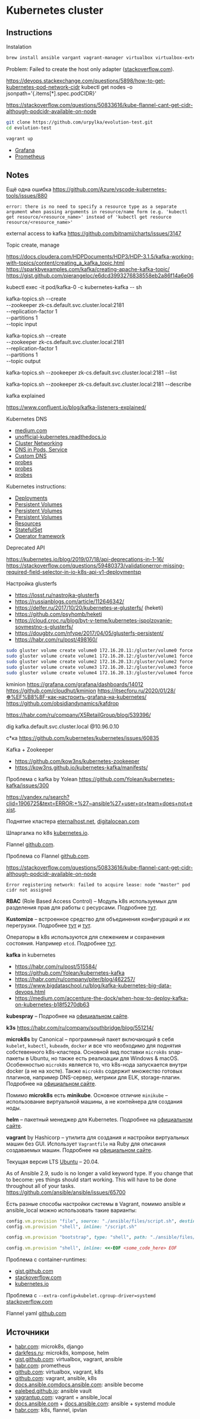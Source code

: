 # Kubernetes cluster

## Instructions

Instalation

```bash
brew install ansible vargant vagrant-manager virtualbox virtualbox-extension-pack
```

Problem: Failed to create the host only adapter ([stackoverflow.com](https://stackoverflow.com/questions/21069908/vboxmanage-error-failed-to-create-the-host-only-adapter)).

https://devops.stackexchange.com/questions/5898/how-to-get-kubernetes-pod-network-cidr
kubectl get nodes -o jsonpath='{.items[*].spec.podCIDR}'

https://stackoverflow.com/questions/50833616/kube-flannel-cant-get-cidr-although-podcidr-available-on-node

```bash
git clone https://github.com/urpylka/evolution-test.git
cd evolution-test

vagrant up
```

* [Grafana](http://172.16.20.11:32000)
* [Prometheus](http://172.16.20.11:32090)

## Notes

Ещё одна ошибка https://github.com/Azure/vscode-kubernetes-tools/issues/880

```log
error: there is no need to specify a resource type as a separate argument when passing arguments in resource/name form (e.g. 'kubectl get resource/<resource_name>' instead of 'kubectl get resource resource/<resource_name>'
```

external access to kafka
https://github.com/bitnami/charts/issues/3147


Topic create, manage

https://docs.cloudera.com/HDPDocuments/HDP3/HDP-3.1.5/kafka-working-with-topics/content/creating_a_kafka_topic.html
https://sparkbyexamples.com/kafka/creating-apache-kafka-topic/
https://gist.github.com/pierangeloc/e6dcd3993276838558eb2a86f14a6e06

kubectl exec -it pod/kafka-0 -c kubernetes-kafka -- sh

kafka-topics.sh --create \
    --zookeeper zk-cs.default.svc.cluster.local:2181 \
    --replication-factor 1 \
    --partitions 1 \
    --topic input

kafka-topics.sh --create \
    --zookeeper zk-cs.default.svc.cluster.local:2181 \
    --replication-factor 1 \
    --partitions 1 \
    --topic output

kafka-topics.sh --zookeeper zk-cs.default.svc.cluster.local:2181 --list

kafka-topics.sh --zookeeper zk-cs.default.svc.cluster.local:2181 --describe

kafka explained

https://www.confluent.io/blog/kafka-listeners-explained/

Kubernetes DNS

* [medium.com](https://medium.com/kubernetes-tutorials/kubernetes-dns-for-services-and-pods-664804211501)
* [unofficial-kubernetes.readthedocs.io](https://unofficial-kubernetes.readthedocs.io/en/latest/concepts/services-networking/dns-pod-service/)
* [Cluster Networking](https://kubernetes.io/docs/concepts/cluster-administration/networking/)
* [DNS in Pods, Service](https://kubernetes.io/docs/concepts/services-networking/dns-pod-service/)
* [Custom DNS](https://kubernetes.io/docs/tasks/administer-cluster/dns-custom-nameservers/)
* [probes](https://kubernetes.io/docs/tasks/configure-pod-container/configure-liveness-readiness-startup-probes/)
* [probes](https://kubernetes.io/ru/docs/tasks/configure-pod-container/configure-liveness-readiness-startup-probes/)
* [probes](https://habr.com/ru/company/flant/blog/470958/)

Kubernetes instructions:

* [Deployments](https://kubernetes.io/docs/concepts/workloads/controllers/deployment/)
* [Persistent Volumes](https://rtfm.co.ua/kubernetes-persistentvolume-i-persistentvolumeclaim-obzor-i-primery/)
* [Persistent Volumes](https://kubernetes.io/docs/concepts/storage/persistent-volumes/)
* [Persistent Volumes](https://serveradmin.ru/hranilishha-dannyh-persistent-volumes-v-kubernetes/)
* [Resources](https://ealebed.github.io/posts/2019/ресурсы-в-kubernetes-часть-1-memory/)
* [StatefulSet](https://kubernetes.io/docs/tutorials/stateful-application/basic-stateful-set/)
* [Operator framework](https://m.habr.com/ru/company/lamoda/blog/446648/)

Deprecated API

https://kubernetes.io/blog/2019/07/18/api-deprecations-in-1-16/
https://stackoverflow.com/questions/59480373/validationerror-missing-required-field-selector-in-io-k8s-api-v1-deploymentsp

Настройка glusterfs

* https://losst.ru/nastrojka-glusterfs
* https://russianblogs.com/article/112646342/
* https://delfer.ru/2017/10/20/kubernetes-и-glusterfs/ (heketi)
* https://github.com/psyhomb/heketi
* https://cloud.croc.ru/blog/byt-v-teme/kubernetes-ispolzovanie-sovmestno-s-glusterfs/
* https://dougbtv.com/nfvpe/2017/04/05/glusterfs-persistent/
* https://habr.com/ru/post/498160/

```bash
sudo gluster volume create volume0 172.16.20.11:/gluster/volume0 force
sudo gluster volume create volume1 172.16.20.12:/gluster/volume1 force
sudo gluster volume create volume2 172.16.20.13:/gluster/volume2 force
sudo gluster volume create volume3 172.16.20.12:/gluster/volume3 force
sudo gluster volume create volume4 172.16.20.13:/gluster/volume4 force
```

kminion
https://grafana.com/grafana/dashboards/14012
https://github.com/cloudhut/kminion
https://itsecforu.ru/2020/01/28/☸%EF%B8%8F-как-настроить-grafana-на-kubernetes/
https://github.com/obsidiandynamics/kafdrop


https://habr.com/ru/company/X5RetailGroup/blog/539396/

dig kafka.default.svc.cluster.local @10.96.0.10

c*ка
https://github.com/kubernetes/kubernetes/issues/60835

Kafka + Zookeeper

* https://github.com/kow3ns/kubernetes-zookeeper
* https://kow3ns.github.io/kubernetes-kafka/manifests/

Проблема с kafka by Yolean https://github.com/Yolean/kubernetes-kafka/issues/300

https://yandex.ru/search?clid=1906725&text=ERROR:+%27~ansible%27+user+or+team+does+not+exist.

Поднятие кластера [eternalhost.net](https://eternalhost.net/blog/razrabotka/kubernetes-chto-eto), [digitalocean.com](https://www.digitalocean.com/community/tutorials/how-to-create-a-kubernetes-cluster-using-kubeadm-on-ubuntu-18-04-ru)

Шпаргалка по k8s [kubernetes.io](https://kubernetes.io/ru/docs/reference/kubectl/cheatsheet/).

Flannel [github.com](https://github.com/flannel-io/flannel).

Проблема со Flannel [github.com](https://github.com/flannel-io/flannel/issues/671).

https://stackoverflow.com/questions/50833616/kube-flannel-cant-get-cidr-although-podcidr-available-on-node

```log
Error registering network: failed to acquire lease: node "master" pod cidr not assigned
```

**RBAC** (Role Based Access Control) – Модуль k8s используемых для разделения прав для работы с ресурсами. Подробнее [тут](https://habr.com/ru/company/flant/blog/422801/).

**Kustomize** – встроенное средство для объединения конфигураций и их перегрузки. Подробнее [тут](https://habr.com/ru/company/flant/blog/469179/) и [тут](https://kustomize.io).

Операторы в k8s используются для слежением и сохранения состояния. Например `etcd`. Подробнее [тут](https://habr.com/ru/company/flant/blog/326414/).

**kafka** in kubernetes

* https://habr.com/ru/post/515584/
* https://github.com/Yolean/kubernetes-kafka
* https://habr.com/ru/company/piter/blog/462257/
* https://www.bigdataschool.ru/blog/kafka-kubernetes-big-data-devops.html
* https://medium.com/accenture-the-dock/when-how-to-deploy-kafka-on-kubernetes-b18f5270db63

**kubespray** – Подробнее на [официальном сайте](https://kubespray.io).

**k3s** https://habr.com/ru/company/southbridge/blog/551214/

**microk8s** by Canonical – программный пакет включающий в себя `kubelet`, `kubectl`, `kubeadm`, `docker` и все что необходимо для поднятия собстевенного k8s-кластера. Основной вид поставки `microk8s` snap-пакеты в Ubuntu, но также есть реализации для Windows & macOS. Особенностью `microk8s` является то, что k8s-нода запускается внутри docker (а не на хосте). Также `microk8s` содержит множество готовых плагинов, например DNS-сервер, метрики для ELK, storage-плагин. Подробнее на [официальном сайте](https://microk8s.io/#quick-start).

Помимо **microk8s** есть **minikube**. Основное отличие `minikube` – использование виртуальной машины, а не контейнера для создания ноды.

**helm** – пакетный менеджер для Kubernetes. Подробнее на [официальном сайте](https://helm.sh).

**vagrant** by Hashicorp – утилита для создания и настройки виртуальных машин без GUI. Использует `Vagrantfile` на Ruby для описания создаваемых машин. Подробнее на [официальном сайте](https://www.vagrantup.com/).

Текущая версия LTS [Ubuntu](https://ubuntu.com/#download) – 20.04.

As of Ansible 2.9, sudo is no longer a valid keyword type. If you change that to become: yes things should start working. This will have to be done throughout all of your tasks. https://github.com/ansible/ansible/issues/65700

Есть разные способы настройки системы в Vagrant, помимо ansible и ansible_local можно использовать такие варианты:

```ruby
config.vm.provision "file", source: "./ansible/files/script.sh", destination: "/script.sh"
config.vm.provision "shell", inline: "/script.sh"

config.vm.provision "bootstrap", type: "shell", path: "./ansible/files/script.sh"

config.vm.provision "shell", inline: <<-EOF <some_code_here> EOF
```

Проблема с container-runtimes:

* [gist.github.com](https://gist.github.com/iamcryptoki/ed6925ce95f047673e7709f23e0b9939)
* [stackoverflow.com](https://stackoverflow.com/questions/54059636/ansible-failed-to-reload-sysctl-sysctl-cannot-stat-proc-sys-net-bridge-bridg)
* [kubernetes.io](https://kubernetes.io/docs/setup/production-environment/container-runtimes/)

Проблема с `--extra-config=kubelet.cgroup-driver=systemd` [stackoverflow.com](https://stackoverflow.com/questions/45708175/kubelet-failed-with-kubelet-cgroup-driver-cgroupfs-is-different-from-docker-c)

Flannel yaml [github.com](https://github.com/flannel-io/flannel/blob/master/Documentation/kube-flannel.yml)

## Источники

* [habr.com](https://habr.com/ru/post/439734/): microk8s, django
* [darkfess.ru](https://darkfess.ru/microk8s-kompose-helm/): microk8s, kompose, helm
* [gist.github.com](https://gist.github.com/maxivak/c318fd085231b9ab934e631401c876b1): virtualbox, vagrant, ansible
* [habr.com](https://habr.com/ru/company/southbridge/blog/455290/): prometheus
* [github.com](https://github.com/takara9/vagrant-k8s): virtualbox, vagrant, k8s
* [github.com](https://github.com/adidenko/vagrant-k8s): vagrant, ansible, k8s
* [docs.ansible.comdocs.ansible.com](https://docs.ansible.com/ansible/latest/user_guide/become.html): ansible become
* [ealebed.github.io](https://ealebed.github.io/posts/2017/ansible-ввод-sudo-пароля-при-выполнении-playbook/): ansible vault
* [vagrantup.com](https://www.vagrantup.com/docs/provisioning/ansible_local): vagrant + ansible_local
* [docs.ansible.com](https://docs.ansible.com/ansible/2.9/modules/systemd_module.html) + [docs.ansible.com](https://docs.ansible.com/ansible/latest/collections/ansible/builtin/systemd_module.html): ansible + systemd module
* [habr.com](https://habr.com/ru/company/flant/blog/332432/): k8s, flannel, ipvlan
